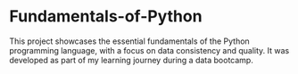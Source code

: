 # Fundamentals-of-Python
This project showcases the essential fundamentals of the Python programming language, with a focus on data consistency and quality. It was developed as part of my learning journey during a data bootcamp.
